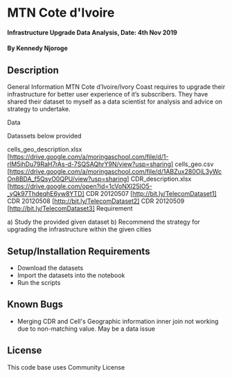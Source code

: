 # MTN Cote d'Ivoire
#### Infrastructure Upgrade Data Analysis, Date: 4th Nov 2019
#### By **Kennedy Njoroge**
## Description
General Information
MTN Cote d’Ivoire/Ivory Coast requires to upgrade their infrastructure for better user experience of it’s subscribers. They have shared their dataset to myself as a data scientist for analysis and advice on strategy to undertake.

Data

Datassets below provided

cells_geo_description.xlsx [https://drive.google.com/a/moringaschool.com/file/d/1-rIM5ihDu79RaH7rAs-d-7SQSAQhrY9N/view?usp=sharing]
cells_geo.csv [https://drive.google.com/a/moringaschool.com/file/d/1ABZux280OjL3yWcOn8BDA_f5QsyO0QPU/view?usp=sharing]
CDR_description.xlsx [https://drive.google.com/open?id=1cVoNXl25IO5-_yQk97ThdeqhE6yw8YTD]
CDR 20120507 [http://bit.ly/TelecomDataset1]
CDR 20120508 [http://bit.ly/TelecomDataset2]
CDR 20120509 [http://bit.ly/TelecomDataset3]
Requirement

a) Study the provided given dataset
b) Recommend the strategy for upgrading the infrastructure within the given cities
## Setup/Installation Requirements
* Download the datasets
* Import the datasets into the notebook
* Run the scripts

## Known Bugs
* Merging CDR and Cell's Geographic information inner join not working due to non-matching value. May be a data issue

## License
This code base uses Community License
